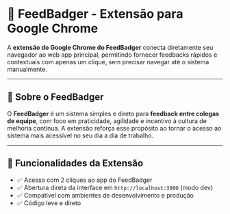 # 🦡 FeedBadger - Extensão para Google Chrome

A **extensão do Google Chrome do FeedBadger** conecta diretamente seu navegador ao web app principal, permitindo fornecer feedbacks rápidos e contextuais com apenas um clique, sem precisar navegar até o sistema manualmente.

---

## 🔗 Sobre o FeedBadger

O **FeedBadger** é um sistema simples e direto para **feedback entre colegas de equipe**, com foco em praticidade, agilidade e incentivo à cultura de melhoria contínua. A extensão reforça esse propósito ao tornar o acesso ao sistema mais acessível no seu dia a dia de trabalho.

---

## 🚀 Funcionalidades da Extensão

- ✅ Acesso com 2 cliques ao app do FeedBadger
- ✅ Abertura direta da interface em `http://localhost:3000` (modo dev)
- ✅ Compatível com ambientes de desenvolvimento e produção
- ✅ Código leve e direto
